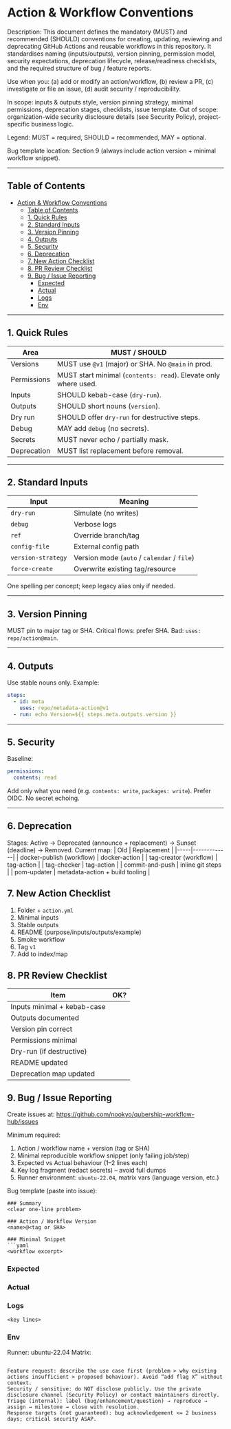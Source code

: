 # Action & Workflow Conventions

Description: This document defines the mandatory (MUST) and recommended (SHOULD) conventions for creating, updating, reviewing and deprecating GitHub Actions and reusable workflows in this repository. It standardises naming (inputs/outputs), version pinning, permission model, security expectations, deprecation lifecycle, release/readiness checklists, and the required structure of bug / feature reports.

Use when you: (a) add or modify an action/workflow, (b) review a PR, (c) investigate or file an issue, (d) audit security / reproducibility.

In scope: inputs & outputs style, version pinning strategy, minimal permissions, deprecation stages, checklists, issue template.
Out of scope: organization-wide security disclosure details (see Security Policy), project-specific business logic.

Legend: MUST = required, SHOULD = recommended, MAY = optional.

Bug template location: Section 9 (always include action version + minimal workflow snippet).

---
## Table of Contents
- [Action \& Workflow Conventions](#action--workflow-conventions)
  - [Table of Contents](#table-of-contents)
  - [1. Quick Rules](#1-quick-rules)
  - [2. Standard Inputs](#2-standard-inputs)
  - [3. Version Pinning](#3-version-pinning)
  - [4. Outputs](#4-outputs)
  - [5. Security](#5-security)
  - [6. Deprecation](#6-deprecation)
  - [7. New Action Checklist](#7-new-action-checklist)
  - [8. PR Review Checklist](#8-pr-review-checklist)
  - [9. Bug / Issue Reporting](#9-bug--issue-reporting)
    - [Expected](#expected)
    - [Actual](#actual)
    - [Logs](#logs)
    - [Env](#env)


---
## 1. Quick Rules
| Area | MUST / SHOULD |
|------|---------------|
| Versions | MUST use `@v1` (major) or SHA. No `@main` in prod. |
| Permissions | MUST start minimal (`contents: read`). Elevate only where used. |
| Inputs | SHOULD kebab-case (`dry-run`). |
| Outputs | SHOULD short nouns (`version`). |
| Dry run | SHOULD offer `dry-run` for destructive steps. |
| Debug | MAY add `debug` (no secrets). |
| Secrets | MUST never echo / partially mask. |
| Deprecation | MUST list replacement before removal. |

---
## 2. Standard Inputs
| Input | Meaning |
|-------|---------|
| `dry-run` | Simulate (no writes) |
| `debug` | Verbose logs |
| `ref` | Override branch/tag |
| `config-file` | External config path |
| `version-strategy` | Version mode (`auto` / `calendar` / `file`) |
| `force-create` | Overwrite existing tag/resource |
One spelling per concept; keep legacy alias only if needed.

---
## 3. Version Pinning
MUST pin to major tag or SHA. Critical flows: prefer SHA. Bad: `uses: repo/action@main`.

---
## 4. Outputs
Use stable nouns only. Example:
```yaml
steps:
  - id: meta
    uses: repo/metadata-action@v1
  - run: echo Version=${{ steps.meta.outputs.version }}
```

---
## 5. Security
Baseline:
```yaml
permissions:
  contents: read
```
Add only what you need (e.g. `contents: write`, `packages: write`). Prefer OIDC. No secret echoing.

---
## 6. Deprecation
Stages: Active → Deprecated (announce + replacement) → Sunset (deadline) → Removed.
Current map:
| Old | Replacement |
|-----|-------------|
| docker-publish (workflow) | docker-action |
| tag-creator (workflow) | tag-action |
| tag-checker | tag-action |
| commit-and-push | inline git steps |
| pom-updater | metadata-action + build tooling |

## 7. New Action Checklist
1. Folder + `action.yml`
2. Minimal inputs
3. Stable outputs
4. README (purpose/inputs/outputs/example)
5. Smoke workflow
6. Tag `v1`
7. Add to index/map

## 8. PR Review Checklist
| Item | OK? |
|------|-----|
| Inputs minimal + kebab-case | |
| Outputs documented | |
| Version pin correct | |
| Permissions minimal | |
| Dry-run (if destructive) | |
| README updated | |
| Deprecation map updated | |

## 9. Bug / Issue Reporting
Create issues at: https://github.com/nookyo/qubership-workflow-hub/issues

Minimum required:
1. Action / workflow name + version (tag or SHA)
2. Minimal reproducible workflow snippet (only failing job/step)
3. Expected vs Actual behaviour (1–2 lines each)
4. Key log fragment (redact secrets) – avoid full dumps
5. Runner environment: `ubuntu-22.04`, matrix vars (language version, etc.)

Bug template (paste into issue):
```
### Summary
<clear one-line problem>

### Action / Workflow Version
<name>@<tag or SHA>

### Minimal Snippet
```yaml
<workflow excerpt>
```

### Expected
<what you wanted>

### Actual
<what happened>

### Logs
```
<key lines>
```

### Env
Runner: ubuntu-22.04
Matrix: <if any>
```

Feature request: describe the use case first (problem > why existing actions insufficient > proposed behaviour). Avoid “add flag X” without context.
Security / sensitive: do NOT disclose publicly. Use the private disclosure channel (Security Policy) or contact maintainers directly.
Triage (internal): label (bug/enhancement/question) → reproduce → assign → milestone → close with resolution.
Response targets (not guaranteed): bug acknowledgement <= 2 business days; critical security ASAP.

